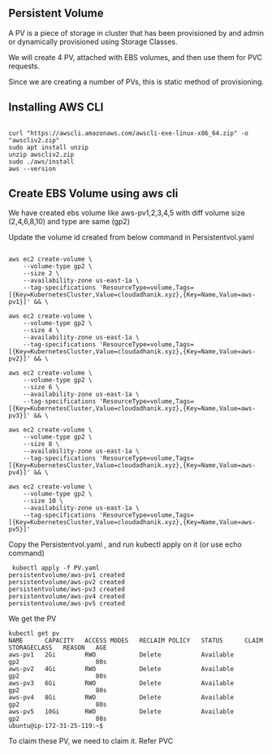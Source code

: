 
## Persistent Volume

A PV is a piece of storage in cluster that has been provisioned by and admin or dynamically provisioned using Storage Classes.

We will create 4 PV, attached with EBS volumes, and then use them for PVC requests.

Since we are creating a number of PVs, this is static method of provisioning.

## Installing AWS CLI

```

curl "https://awscli.amazonaws.com/awscli-exe-linux-x86_64.zip" -o "awscliv2.zip"
sudo apt install unzip
unzip awscliv2.zip
sudo ./aws/install
aws --version

```

## Create EBS Volume using aws cli

We have created ebs volume like aws-pv1,2,3,4,5 with diff volume size (2,4,6,8,10) and type are same (gp2)

Update the volume id created from below command in Persistentvol.yaml 

```

aws ec2 create-volume \
    --volume-type gp2 \
    --size 2 \
    --availability-zone us-east-1a \
    --tag-specifications 'ResourceType=volume,Tags=[{Key=KubernetesCluster,Value=cloudadhanik.xyz},{Key=Name,Value=aws-pv1}]' && \

aws ec2 create-volume \
    --volume-type gp2 \
    --size 4 \
    --availability-zone us-east-1a \
    --tag-specifications 'ResourceType=volume,Tags=[{Key=KubernetesCluster,Value=cloudadhanik.xyz},{Key=Name,Value=aws-pv2}]' && \

aws ec2 create-volume \
    --volume-type gp2 \
    --size 6 \
    --availability-zone us-east-1a \
    --tag-specifications 'ResourceType=volume,Tags=[{Key=KubernetesCluster,Value=cloudadhanik.xyz},{Key=Name,Value=aws-pv3}]' && \

aws ec2 create-volume \
    --volume-type gp2 \
    --size 8 \
    --availability-zone us-east-1a \
    --tag-specifications 'ResourceType=volume,Tags=[{Key=KubernetesCluster,Value=cloudadhanik.xyz},{Key=Name,Value=aws-pv4}]' && \

aws ec2 create-volume \
    --volume-type gp2 \
    --size 10 \
    --availability-zone us-east-1a \
    --tag-specifications 'ResourceType=volume,Tags=[{Key=KubernetesCluster,Value=cloudadhanik.xyz},{Key=Name,Value=aws-pv5}]'
```


Copy the Persistentvol.yaml , and run kubectl apply on it (or use echo command)

```
 kubectl apply -f PV.yaml 
persistentvolume/aws-pv1 created
persistentvolume/aws-pv2 created
persistentvolume/aws-pv3 created
persistentvolume/aws-pv4 created
persistentvolume/aws-pv5 created

```

We get the PV

```
kubectl get pv
NAME      CAPACITY   ACCESS MODES   RECLAIM POLICY   STATUS      CLAIM   STORAGECLASS   REASON   AGE
aws-pv1   2Gi        RWO            Delete           Available           gp2                     80s
aws-pv2   4Gi        RWO            Delete           Available           gp2                     80s
aws-pv3   6Gi        RWO            Delete           Available           gp2                     80s
aws-pv4   8Gi        RWO            Delete           Available           gp2                     80s
aws-pv5   10Gi       RWO            Delete           Available           gp2                     80s
ubuntu@ip-172-31-25-119:~$ 

```

To claim these PV, we need to claim it. Refer PVC
